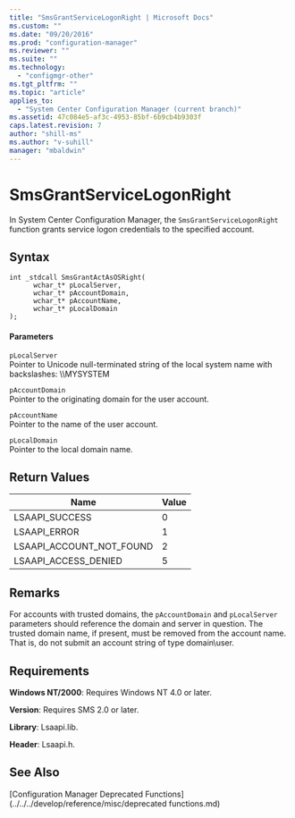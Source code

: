 ```yaml
---
title: "SmsGrantServiceLogonRight | Microsoft Docs"
ms.custom: ""
ms.date: "09/20/2016"
ms.prod: "configuration-manager"
ms.reviewer: ""
ms.suite: ""
ms.technology:
  - "configmgr-other"
ms.tgt_pltfrm: ""
ms.topic: "article"
applies_to:
  - "System Center Configuration Manager (current branch)"
ms.assetid: 47c084e5-af3c-4953-85bf-6b9cb4b9303f
caps.latest.revision: 7
author: "shill-ms"
ms.author: "v-suhill"
manager: "mbaldwin"
---
```

# SmsGrantServiceLogonRight
In System Center Configuration Manager, the `SmsGrantServiceLogonRight` function grants service logon credentials to the specified account.  

## Syntax  

```  
int _stdcall SmsGrantActAsOSRight(  
      wchar_t* pLocalServer,  
      wchar_t* pAccountDomain,  
      wchar_t* pAccountName,   
      wchar_t* pLocalDomain  
);  
```  

#### Parameters  
 `pLocalServer`  
 Pointer to Unicode null-terminated string of the local system name with backslashes: \\\MYSYSTEM  

 `pAccountDomain`  
 Pointer to the originating domain for the user account.  

 `pAccountName`  
 Pointer to the name of the user account.  

 `pLocalDomain`  
 Pointer to the local domain name.  

## Return Values  

|Name|Value|  
|----------|-----------|  
|LSAAPI_SUCCESS|0|  
|LSAAPI_ERROR|1|  
|LSAAPI_ACCOUNT_NOT_FOUND|2|  
|LSAAPI_ACCESS_DENIED|5|  

## Remarks  
 For accounts with trusted domains, the `pAccountDomain` and `pLocalServer` parameters should reference the domain and server in question. The trusted domain name, if present, must be removed from the account name. That is, do not submit an account string of type domain\user.  

## Requirements  
 **Windows NT/2000**: Requires Windows NT 4.0 or later.  

 **Version**: Requires SMS 2.0 or later.  

 **Library**: Lsaapi.lib.  

 **Header**: Lsaapi.h.  

## See Also  
 [Configuration Manager Deprecated Functions](../../../develop/reference/misc/deprecated functions.md)
